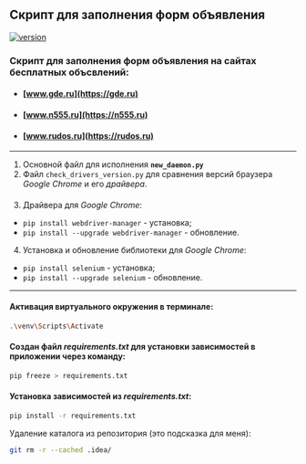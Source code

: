 ## Скрипт для заполнения форм объявления

[![version](https://img.shields.io/badge/Python-v_3.10-informational/?style=social&logo=Python)](https://python.org)

### Скрипт для заполнения форм объявления на сайтах бесплатных объсвлений:
- #### [www.gde.ru](https://gde.ru) 
- #### [www.n555.ru](https://n555.ru)
- #### [www.rudos.ru](https://rudos.ru)
---
1. Основной файл для исполнения **`new_daemon.py`**
2. Файл `check_drivers_version.py` для сравнения версий браузера *Google Chrome* и его *драйвера*.
####
3. Драйвера для *Google Chrome*:
- `pip install webdriver-manager` - установка;
- `pip install --upgrade webdriver-manager` - обновление.
4. Установка и обновление библиотеки для *Google Chrome*:
- `pip install selenium` - установка;
- `pip install --upgrade selenium` - обновление.
---
#### Активация виртуального окружения в терминале:
```sh
.\venv\Scripts\Activate
```
#### Создан файл _requirements.txt_ для установки зависимостей в приложении через команду:
```sh
pip freeze > requirements.txt
```
#### Установка зависимостей из _requirements.txt_:
```sh
pip install -r requirements.txt
```
Удаление каталога из репозитория (это подсказка для меня):
```sh
git rm -r --cached .idea/
```